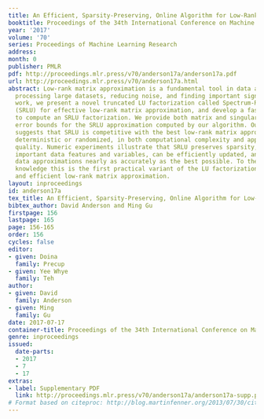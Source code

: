 ```yaml
---
title: An Efficient, Sparsity-Preserving, Online Algorithm for Low-Rank Approximation
booktitle: Proceedings of the 34th International Conference on Machine Learning
year: '2017'
volume: '70'
series: Proceedings of Machine Learning Research
address: 
month: 0
publisher: PMLR
pdf: http://proceedings.mlr.press/v70/anderson17a/anderson17a.pdf
url: http://proceedings.mlr.press/v70/anderson17a.html
abstract: Low-rank matrix approximation is a fundamental tool in data analysis for
  processing large datasets, reducing noise, and finding important signals. In this
  work, we present a novel truncated LU factorization called Spectrum-Revealing LU
  (SRLU) for effective low-rank matrix approximation, and develop a fast algorithm
  to compute an SRLU factorization. We provide both matrix and singular value approximation
  error bounds for the SRLU approximation computed by our algorithm. Our analysis
  suggests that SRLU is competitive with the best low-rank matrix approximation methods,
  deterministic or randomized, in both computational complexity and approximation
  quality. Numeric experiments illustrate that SRLU preserves sparsity, highlights
  important data features and variables, can be efficiently updated, and calculates
  data approximations nearly as accurately as the best possible. To the best of our
  knowledge this is the first practical variant of the LU factorization for effective
  and efficient low-rank matrix approximation.
layout: inproceedings
id: anderson17a
tex_title: An Efficient, Sparsity-Preserving, Online Algorithm for Low-Rank Approximation
bibtex_author: David Anderson and Ming Gu
firstpage: 156
lastpage: 165
page: 156-165
order: 156
cycles: false
editor:
- given: Doina
  family: Precup
- given: Yee Whye
  family: Teh
author:
- given: David
  family: Anderson
- given: Ming
  family: Gu
date: 2017-07-17
container-title: Proceedings of the 34th International Conference on Machine Learning
genre: inproceedings
issued:
  date-parts:
  - 2017
  - 7
  - 17
extras:
- label: Supplementary PDF
  link: http://proceedings.mlr.press/v70/anderson17a/anderson17a-supp.pdf
# Format based on citeproc: http://blog.martinfenner.org/2013/07/30/citeproc-yaml-for-bibliographies/
---
```

